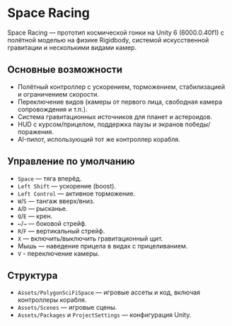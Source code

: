 # Space Racing

Space Racing — прототип космической гонки на Unity 6 (6000.0.40f1) с полётной моделью на физике Rigidbody, системой искусственной гравитации и несколькими видами камер.

## Основные возможности
- Полётный контроллер с ускорением, торможением, стабилизацией и ограничением скорости.
- Переключение видов (камеры от первого лица, свободная камера сопровождения и т.п.).
- Система гравитационных источников для планет и астероидов.
- HUD с курсом/прицелом, поддержка паузы и экранов победы/поражения.
- AI-пилот, использующий тот же контроллер корабля.

## Управление по умолчанию
- `Space` — тяга вперёд.
- `Left Shift` — ускорение (boost).
- `Left Control` — активное торможение.
- `W`/`S` — тангаж вверх/вниз.
- `A`/`D` — рысканье.
- `Q`/`E` — крен.
- `←`/`→` — боковой стрейф.
- `R`/`F` — вертикальный стрейф.
- `X` — включить/выключить гравитационный щит.
- Мышь — наведение прицела в видах с прицеливанием.
- `V` - переключение камеры.

## Структура
- `Assets/PolygonSciFiSpace` — игровые ассеты и код, включая контроллеры корабля.
- `Assets/Scenes` — игровые сцены.
- `Assets/Packages` и `ProjectSettings` — конфигурация Unity.
